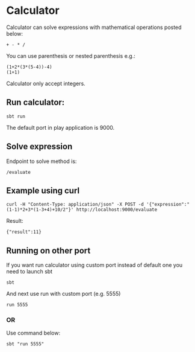 # Calculator
Calculator can solve expressions with mathematical operations posted below:
```
+ - * /
```
You can use parenthesis or nested parenthesis e.g.:
```
(1+2*(3*(5-4))-4)
(1+1)
```

Calculator only accept integers.

## Run calculator:
```
sbt run
```

The default port in play application is 9000.

## Solve expression

Endpoint to solve method is:
```
/evaluate
```

## Example using curl
```
curl -H "Content-Type: application/json" -X POST -d '{"expression":"(1-1)*2+3*(1-3+4)+10/2"}' http://localhost:9000/evaluate
```
Result:
```
{"result":11}
```

## Running on other port
If you want run calculator using custom port instead of default one you need to launch sbt
```
sbt
```
And next use run with custom port (e.g. 5555)
```
run 5555
```

### OR
Use command below:
```
sbt "run 5555"
```